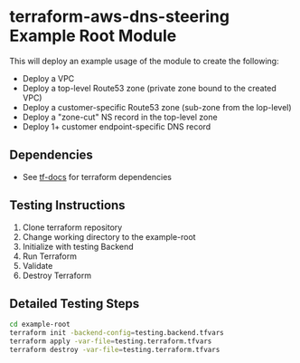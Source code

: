 # terraform-aws-dns-steering Example Root Module

This will deploy an example usage of the module to create the following:
* Deploy a VPC
* Deploy a top-level Route53 zone (private zone bound to the created VPC)
* Deploy a customer-specific Route53 zone (sub-zone from the lop-level)
* Deploy a "zone-cut" NS record in the top-level zone
* Deploy 1+ customer endpoint-specific DNS record

## Dependencies
* See [tf-docs](./tf-docs.md) for terraform dependencies

## Testing Instructions
1. Clone terraform repository
2. Change working directory to the example-root
3. Initialize with testing Backend
4. Run Terraform
5. Validate
6. Destroy Terraform

## Detailed Testing Steps
```bash
cd example-root
terraform init -backend-config=testing.backend.tfvars
terraform apply -var-file=testing.terraform.tfvars
terraform destroy -var-file=testing.terraform.tfvars
```
